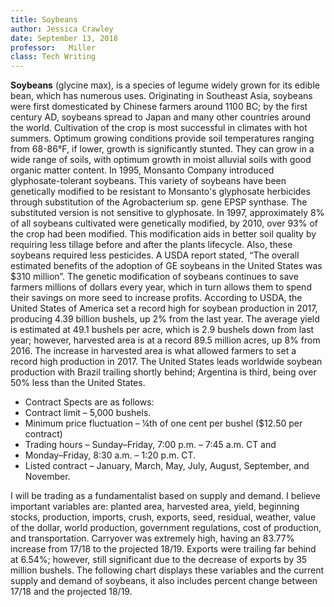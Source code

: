 ```yaml
---  
title: Soybeans   
author: Jessica Crawley    
date: September 13, 2018  
professor:   Miller 
class: Tech Writing  
---   
```


**Soybeans** (glycine max), is a species of legume widely grown for its edible bean, which
has numerous uses. Originating in Southeast Asia, soybeans were first domesticated by Chinese
farmers around 1100 BC; by the first century AD, soybeans spread to Japan and many other
countries around the world. Cultivation of the crop is most successful in climates with hot
summers. Optimum growing conditions provide soil temperatures ranging from 68-86°F, if
lower, growth is significantly stunted. They can grow in a wide range of soils, with optimum
growth in moist alluvial soils with good organic matter content. In 1995, Monsanto Company
introduced glyphosate-tolerant soybeans. This variety of soybeans have been genetically
modified to be resistant to Monsanto's glyphosate herbicides through substitution of the
Agrobacterium sp. gene EPSP synthase. The substituted version is not sensitive to glyphosate.
In 1997, approximately 8% of all soybeans cultivated were genetically modified, by 2010, over
93% of the crop had been modified. This modification aids in better soil quality by requiring
less tillage before and after the plants lifecycle. Also, these soybeans required less pesticides. A
USDA report stated, “The overall estimated benefits of the adoption of GE soybeans in the
United States was $310 million”. The genetic modification of soybeans continues to save
farmers millions of dollars every year, which in turn allows them to spend their savings on more
seed to increase profits. According to USDA, the United States of America set a record high for
soybean production in 2017, producing 4.39 billion bushels, up 2% from the last year. The
average yield is estimated at 49.1 bushels per acre, which is 2.9 bushels down from last year;
however, harvested area is at a record 89.5 million acres, up 8% from 2016. The increase in
harvested area is what allowed farmers to set a record high production in 2017. The United
States leads worldwide soybean production with Brazil trailing shortly behind; Argentina is
third, being over 50% less than the United States.

- Contract Spects are as follows:
- Contract limit – 5,000 bushels.
- Minimum price fluctuation – ¼th of one cent per bushel ($12.50 per contract)
- Trading hours – Sunday–Friday, 7:00 p.m. – 7:45 a.m. CT and
- Monday–Friday, 8:30 a.m. – 1:20 p.m. CT.
- Listed contract – January, March, May, July, August, September, and
  November.
  
I will be trading as a fundamentalist based on supply and demand. I believe important
variables are: planted area, harvested area, yield, beginning stocks, production, imports, crush,
exports, seed, residual, weather, value of the dollar, world production, government regulations,
cost of production, and transportation. Carryover was extremely high, having an 83.77%
increase from 17/18 to the projected 18/19. Exports were trailing far behind at 6.54%; however,
still significant due to the decrease of exports by 35 million bushels. The following chart displays
these variables and the current supply and demand of soybeans, it also includes percent change
between 17/18 and the projected 18/19.




